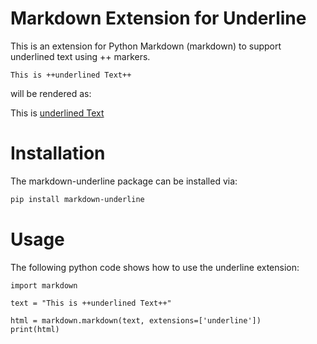 # Markdown Extension for Underline

This is an extension for Python Markdown (markdown) to support underlined text using ++ markers. 

```
This is ++underlined Text++ 
```

will be rendered as:

<p>This is <u>underlined Text</u></p>

# Installation

The markdown-underline package can be installed via:

```bash
pip install markdown-underline
```

# Usage

The following python code shows how to use the underline extension:

```
import markdown

text = "This is ++underlined Text++"

html = markdown.markdown(text, extensions=['underline'])
print(html)
```


